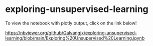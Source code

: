# exploring-unsupervised-learning

To view the notebook with plotly output, click on the link below!

https://nbviewer.org/github/Galvangjx/exploring-unsupervised-learning/blob/main/Exploring%20Unsupervised%20Learning.ipynb
